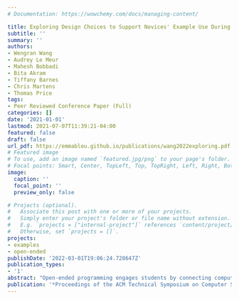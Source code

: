 ```yaml
---
# Documentation: https://wowchemy.com/docs/managing-content/

title: Exploring Design Choices to Support Novices' Example Use During Creative Open-Ended Programming
subtitle: ''
summary: ''
authors:
- Wengran Wang
- Audrey Le Meur 
- Mahesh Bobbadi
- Bita Akram
- Tiffany Barnes
- Chris Martens
- Thomas Price
tags:
- Peer Reviewed Conference Paper (Full)
categories: []
date: '2021-01-01'
lastmod: 2021-07-07T11:39:21-04:00
featured: false
draft: false
url_pdf: https://emmableu.github.io/publications/wang2022exploring.pdf
# Featured image
# To use, add an image named `featured.jpg/png` to your page's folder.
# Focal points: Smart, Center, TopLeft, Top, TopRight, Left, Right, BottomLeft, Bottom, BottomRight.
image:
  caption: ''
  focal_point: ''
  preview_only: false

# Projects (optional).
#   Associate this post with one or more of your projects.
#   Simply enter your project's folder or file name without extension.
#   E.g. `projects = ["internal-project"]` references `content/project/deep-learning/index.md`.
#   Otherwise, set `projects = []`.
projects:
- examples
- open-ended
publishDate: '2022-03-01T19:06:24.728647Z'
publication_types:
- '1'
abstract: "Open-ended programming engages students by connecting computing with their real-world experience and personal interest. However, such open-ended programming tasks can be challenging, as they require students to implement features that they may be unfamiliar with. Code examples help students to generate ideas and implement program features, but students also encounter many learning barriers when using them. We explore how to design code examples to support novices' effective example use by presenting our experience of building and deploying Example Helper, a system that supports students with a gallery of code examples during open-ended programming. We deployed Example Helper in an undergraduate CS0 classroom to investigate students' example usage experience, finding that students used different strategies to browse, understand, experiment with, and integrate code examples, and that students who make more sophisticated plans also used more examples in their projects."
publication: '*Proceedings of the ACM Technical Symposium on Computer Science Education*'
---
```

